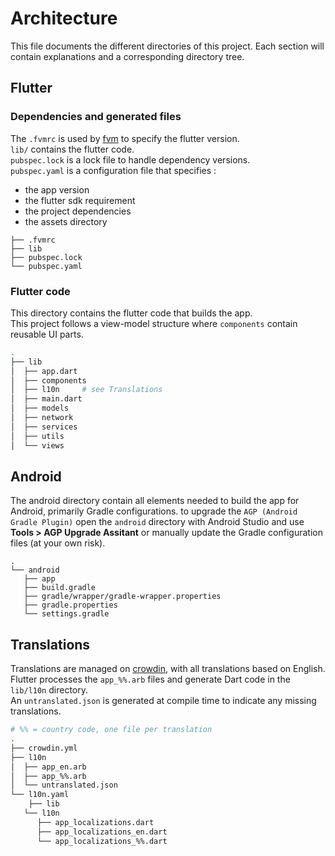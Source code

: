 # Architecture

This file documents the different directories of this project.
Each section will contain explanations and a corresponding directory tree.

## Flutter

### Dependencies and generated files

The `.fvmrc` is used by [fvm](https://fvm.app/) to specify the flutter version.  
`lib/` contains the flutter code.  
`pubspec.lock` is a lock file to handle dependency versions.  
`pubspec.yaml` is a configuration file that specifies :

- the app version
- the flutter sdk requirement
- the project dependencies
- the assets directory 

```
├── .fvmrc
├── lib
├── pubspec.lock
└── pubspec.yaml
```

### Flutter code

This directory contains the flutter code that builds the app.  
This project follows a view-model structure where `components` contain reusable UI parts.

```sh
.
├── lib
│  ├── app.dart
│  ├── components
│  ├── l10n		# see Translations
│  ├── main.dart
│  ├── models
│  ├── network
│  ├── services
│  ├── utils
│  └── views
```

## Android

The android directory contain all elements needed to build the app for Android, primarily Gradle configurations.
to upgrade the `AGP (Android Gradle Plugin)` open the `android` directory with Android Studio and use **Tools > AGP Upgrade Assitant** or manually update the Gradle configuration files (at your own risk).

```
.
└── android
   ├── app
   ├── build.gradle
   ├── gradle/wrapper/gradle-wrapper.properties
   ├── gradle.properties
   └── settings.gradle
```

## Translations

Translations are managed on [crowdin](https://crowdin.com/project/piwigo-ng), with all translations based on English.  
Flutter processes the `app_%%.arb` files and generate Dart code in the `lib/l10n` directory.   
An `untranslated.json` is generated at compile time to indicate any missing translations.

```sh
# %% = country code, one file per translation
.
├── crowdin.yml
├── l10n
│  ├── app_en.arb
│  ├── app_%%.arb
│  └── untranslated.json
└── l10n.yaml
	├── lib
   └── l10n
      ├── app_localizations.dart
      ├── app_localizations_en.dart
      └── app_localizations_%%.dart
```
